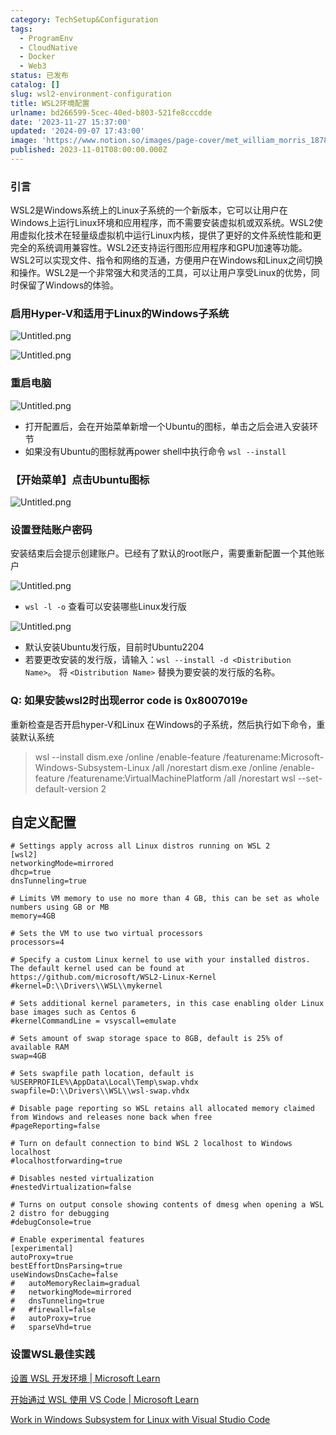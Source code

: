 ```yaml
---
category: TechSetup&Configuration
tags:
  - ProgramEnv
  - CloudNative
  - Docker
  - Web3
status: 已发布
catalog: []
slug: wsl2-environment-configuration
title: WSL2环境配置
urlname: bd266599-5cec-40ed-b803-521fe8cccdde
date: '2023-11-27 15:37:00'
updated: '2024-09-07 17:43:00'
image: 'https://www.notion.so/images/page-cover/met_william_morris_1878.jpg'
published: 2023-11-01T08:00:00.000Z
---
```


### 引言


WSL2是Windows系统上的Linux子系统的一个新版本，它可以让用户在Windows上运行Linux环境和应用程序，而不需要安装虚拟机或双系统。WSL2使用虚拟化技术在轻量级虚拟机中运行Linux内核，提供了更好的文件系统性能和更完全的系统调用兼容性。WSL2还支持运行图形应用程序和GPU加速等功能。WSL2可以实现文件、指令和网络的互通，方便用户在Windows和Linux之间切换和操作。WSL2是一个非常强大和灵活的工具，可以让用户享受Linux的优势，同时保留了Windows的体验。


### 启用Hyper-V和适用于Linux的Windows子系统


![Untitled.png](https://prod-files-secure.s3.us-west-2.amazonaws.com/5d24fe63-e567-4804-86f9-9fdc62e13082/62efe4d1-37d6-4606-a7b8-34dcd63ff38a/Untitled.png?X-Amz-Algorithm=AWS4-HMAC-SHA256&X-Amz-Content-Sha256=UNSIGNED-PAYLOAD&X-Amz-Credential=ASIAZI2LB4667ZCWRWQY%2F20250330%2Fus-west-2%2Fs3%2Faws4_request&X-Amz-Date=20250330T213240Z&X-Amz-Expires=3600&X-Amz-Security-Token=IQoJb3JpZ2luX2VjEC0aCXVzLXdlc3QtMiJIMEYCIQDSrBS9EDXJBni2%2FDygyeSndYrI2eBTR3Lko%2Fvvc%2FQ0HAIhAOpFCqeKtx11sU3AQCKgH6ECBBzDVclSc2ezKmjE02wnKogECJb%2F%2F%2F%2F%2F%2F%2F%2F%2F%2FwEQABoMNjM3NDIzMTgzODA1Igw4YbmfXagJYVbxsAkq3AO7T8pSlaYLbxKxvyQCqBWOVkM1jUrDZA9wnH2EVzzx1D7OxrWkDf8cgiYS4pQ4Q9DGnJpKngHAOtaMr67M5dsbUpSeXgPCjiuEuC6Xx2dUJceVWdJLK1EXA%2Bcaepti2n1kQC%2BgXa%2B0nhxy0obvhcbcoictKmElCZkQEG0ukt0doEsdQ8I4iKRMBJsJkXoyrhL05MExnw%2BvM7sldJtL4Qk8u8vYbKhoCRPCcJLBwhsqBkRbMCAEV888cMELkItDteLEsjEh7786KW9orFkQqbPaRR6%2FaoQlBR0t38f4au2UYxQfKttwmbmsOzTeMbEHibsRWK7IjsmGcY%2F4V52hCP0dl1STfriOUBJzZCQldttPPLR1rbJiJCyL3Bief8qnQivrSCVdXt5O%2B0a%2FlGb9ktb8fBj4x4yNUiFp0ykFZ1FUdrB2oAPGYYo7hhROGGstWQdfv0BJre73vxdgJjrK8gvRp%2BMAQ3Yrnbsxafmf4QjUEF717%2BDBJsvcvLyuKDxHRofsncVG3urgZBraF5srZGf5H%2BOIIADIkWiPpnUlp5%2FDq1%2BEWDbz4hnZeQbFT7OzHUoZAMcG3AQn6xAz7%2BMThMn3H4fgkVxjuYBU16jSK2%2FiLvF%2FzG683Oqk1elGpzDY1qa%2FBjqkAfSbftb3dGmFXy3fmXTCWJ%2FhCfhctWB8AiibUcdI%2BVCyHFjvj53VoT%2Bmz8vPCirC1Hs%2B1MQfV%2BTKCqZrgY9Rp5TR0wdrTvLLk7twEbytE0xbOfO0Jf%2FZz3lCSu0oj%2F04V3iKLuO9%2FrqfY%2FIhjVvB2EqTpu4fal1NcihC%2BvAQD3LcfDhcuhbKgxfBJgMuRdPfDFK6jNGeKXud32nLbLMNYEwuyBjG&X-Amz-Signature=59a20bccd6cee5c62a5a286e76cf11b54c57bfddfe0ad0b07e5c2bf4daca53e0&X-Amz-SignedHeaders=host&x-id=GetObject)


![Untitled.png](https://prod-files-secure.s3.us-west-2.amazonaws.com/5d24fe63-e567-4804-86f9-9fdc62e13082/74866fe6-9ce5-4055-94c5-4900f6f5ff8b/Untitled.png?X-Amz-Algorithm=AWS4-HMAC-SHA256&X-Amz-Content-Sha256=UNSIGNED-PAYLOAD&X-Amz-Credential=ASIAZI2LB4667ZCWRWQY%2F20250330%2Fus-west-2%2Fs3%2Faws4_request&X-Amz-Date=20250330T213240Z&X-Amz-Expires=3600&X-Amz-Security-Token=IQoJb3JpZ2luX2VjEC0aCXVzLXdlc3QtMiJIMEYCIQDSrBS9EDXJBni2%2FDygyeSndYrI2eBTR3Lko%2Fvvc%2FQ0HAIhAOpFCqeKtx11sU3AQCKgH6ECBBzDVclSc2ezKmjE02wnKogECJb%2F%2F%2F%2F%2F%2F%2F%2F%2F%2FwEQABoMNjM3NDIzMTgzODA1Igw4YbmfXagJYVbxsAkq3AO7T8pSlaYLbxKxvyQCqBWOVkM1jUrDZA9wnH2EVzzx1D7OxrWkDf8cgiYS4pQ4Q9DGnJpKngHAOtaMr67M5dsbUpSeXgPCjiuEuC6Xx2dUJceVWdJLK1EXA%2Bcaepti2n1kQC%2BgXa%2B0nhxy0obvhcbcoictKmElCZkQEG0ukt0doEsdQ8I4iKRMBJsJkXoyrhL05MExnw%2BvM7sldJtL4Qk8u8vYbKhoCRPCcJLBwhsqBkRbMCAEV888cMELkItDteLEsjEh7786KW9orFkQqbPaRR6%2FaoQlBR0t38f4au2UYxQfKttwmbmsOzTeMbEHibsRWK7IjsmGcY%2F4V52hCP0dl1STfriOUBJzZCQldttPPLR1rbJiJCyL3Bief8qnQivrSCVdXt5O%2B0a%2FlGb9ktb8fBj4x4yNUiFp0ykFZ1FUdrB2oAPGYYo7hhROGGstWQdfv0BJre73vxdgJjrK8gvRp%2BMAQ3Yrnbsxafmf4QjUEF717%2BDBJsvcvLyuKDxHRofsncVG3urgZBraF5srZGf5H%2BOIIADIkWiPpnUlp5%2FDq1%2BEWDbz4hnZeQbFT7OzHUoZAMcG3AQn6xAz7%2BMThMn3H4fgkVxjuYBU16jSK2%2FiLvF%2FzG683Oqk1elGpzDY1qa%2FBjqkAfSbftb3dGmFXy3fmXTCWJ%2FhCfhctWB8AiibUcdI%2BVCyHFjvj53VoT%2Bmz8vPCirC1Hs%2B1MQfV%2BTKCqZrgY9Rp5TR0wdrTvLLk7twEbytE0xbOfO0Jf%2FZz3lCSu0oj%2F04V3iKLuO9%2FrqfY%2FIhjVvB2EqTpu4fal1NcihC%2BvAQD3LcfDhcuhbKgxfBJgMuRdPfDFK6jNGeKXud32nLbLMNYEwuyBjG&X-Amz-Signature=42a806a1b7d172e39a88617d38f66c29c0e7d3bb1a0602da0a03401b3f6cbcf0&X-Amz-SignedHeaders=host&x-id=GetObject)


### 重启电脑


![Untitled.png](https://prod-files-secure.s3.us-west-2.amazonaws.com/5d24fe63-e567-4804-86f9-9fdc62e13082/ed8ca255-2fda-4c1b-9b1a-f1896300e8e7/Untitled.png?X-Amz-Algorithm=AWS4-HMAC-SHA256&X-Amz-Content-Sha256=UNSIGNED-PAYLOAD&X-Amz-Credential=ASIAZI2LB4667ZCWRWQY%2F20250330%2Fus-west-2%2Fs3%2Faws4_request&X-Amz-Date=20250330T213240Z&X-Amz-Expires=3600&X-Amz-Security-Token=IQoJb3JpZ2luX2VjEC0aCXVzLXdlc3QtMiJIMEYCIQDSrBS9EDXJBni2%2FDygyeSndYrI2eBTR3Lko%2Fvvc%2FQ0HAIhAOpFCqeKtx11sU3AQCKgH6ECBBzDVclSc2ezKmjE02wnKogECJb%2F%2F%2F%2F%2F%2F%2F%2F%2F%2FwEQABoMNjM3NDIzMTgzODA1Igw4YbmfXagJYVbxsAkq3AO7T8pSlaYLbxKxvyQCqBWOVkM1jUrDZA9wnH2EVzzx1D7OxrWkDf8cgiYS4pQ4Q9DGnJpKngHAOtaMr67M5dsbUpSeXgPCjiuEuC6Xx2dUJceVWdJLK1EXA%2Bcaepti2n1kQC%2BgXa%2B0nhxy0obvhcbcoictKmElCZkQEG0ukt0doEsdQ8I4iKRMBJsJkXoyrhL05MExnw%2BvM7sldJtL4Qk8u8vYbKhoCRPCcJLBwhsqBkRbMCAEV888cMELkItDteLEsjEh7786KW9orFkQqbPaRR6%2FaoQlBR0t38f4au2UYxQfKttwmbmsOzTeMbEHibsRWK7IjsmGcY%2F4V52hCP0dl1STfriOUBJzZCQldttPPLR1rbJiJCyL3Bief8qnQivrSCVdXt5O%2B0a%2FlGb9ktb8fBj4x4yNUiFp0ykFZ1FUdrB2oAPGYYo7hhROGGstWQdfv0BJre73vxdgJjrK8gvRp%2BMAQ3Yrnbsxafmf4QjUEF717%2BDBJsvcvLyuKDxHRofsncVG3urgZBraF5srZGf5H%2BOIIADIkWiPpnUlp5%2FDq1%2BEWDbz4hnZeQbFT7OzHUoZAMcG3AQn6xAz7%2BMThMn3H4fgkVxjuYBU16jSK2%2FiLvF%2FzG683Oqk1elGpzDY1qa%2FBjqkAfSbftb3dGmFXy3fmXTCWJ%2FhCfhctWB8AiibUcdI%2BVCyHFjvj53VoT%2Bmz8vPCirC1Hs%2B1MQfV%2BTKCqZrgY9Rp5TR0wdrTvLLk7twEbytE0xbOfO0Jf%2FZz3lCSu0oj%2F04V3iKLuO9%2FrqfY%2FIhjVvB2EqTpu4fal1NcihC%2BvAQD3LcfDhcuhbKgxfBJgMuRdPfDFK6jNGeKXud32nLbLMNYEwuyBjG&X-Amz-Signature=56aeedc7e00ef16843901b0647712fc69c31770877645c3b07643b1d10e76741&X-Amz-SignedHeaders=host&x-id=GetObject)

- 打开配置后，会在开始菜单新增一个Ubuntu的图标，单击之后会进入安装环节
- 如果没有Ubuntu的图标就再power shell中执行命令 `wsl --install`

### 【开始菜单】点击Ubuntu图标


![Untitled.png](https://prod-files-secure.s3.us-west-2.amazonaws.com/5d24fe63-e567-4804-86f9-9fdc62e13082/d7415a12-f453-43fe-a604-a208d85638a3/Untitled.png?X-Amz-Algorithm=AWS4-HMAC-SHA256&X-Amz-Content-Sha256=UNSIGNED-PAYLOAD&X-Amz-Credential=ASIAZI2LB4667ZCWRWQY%2F20250330%2Fus-west-2%2Fs3%2Faws4_request&X-Amz-Date=20250330T213240Z&X-Amz-Expires=3600&X-Amz-Security-Token=IQoJb3JpZ2luX2VjEC0aCXVzLXdlc3QtMiJIMEYCIQDSrBS9EDXJBni2%2FDygyeSndYrI2eBTR3Lko%2Fvvc%2FQ0HAIhAOpFCqeKtx11sU3AQCKgH6ECBBzDVclSc2ezKmjE02wnKogECJb%2F%2F%2F%2F%2F%2F%2F%2F%2F%2FwEQABoMNjM3NDIzMTgzODA1Igw4YbmfXagJYVbxsAkq3AO7T8pSlaYLbxKxvyQCqBWOVkM1jUrDZA9wnH2EVzzx1D7OxrWkDf8cgiYS4pQ4Q9DGnJpKngHAOtaMr67M5dsbUpSeXgPCjiuEuC6Xx2dUJceVWdJLK1EXA%2Bcaepti2n1kQC%2BgXa%2B0nhxy0obvhcbcoictKmElCZkQEG0ukt0doEsdQ8I4iKRMBJsJkXoyrhL05MExnw%2BvM7sldJtL4Qk8u8vYbKhoCRPCcJLBwhsqBkRbMCAEV888cMELkItDteLEsjEh7786KW9orFkQqbPaRR6%2FaoQlBR0t38f4au2UYxQfKttwmbmsOzTeMbEHibsRWK7IjsmGcY%2F4V52hCP0dl1STfriOUBJzZCQldttPPLR1rbJiJCyL3Bief8qnQivrSCVdXt5O%2B0a%2FlGb9ktb8fBj4x4yNUiFp0ykFZ1FUdrB2oAPGYYo7hhROGGstWQdfv0BJre73vxdgJjrK8gvRp%2BMAQ3Yrnbsxafmf4QjUEF717%2BDBJsvcvLyuKDxHRofsncVG3urgZBraF5srZGf5H%2BOIIADIkWiPpnUlp5%2FDq1%2BEWDbz4hnZeQbFT7OzHUoZAMcG3AQn6xAz7%2BMThMn3H4fgkVxjuYBU16jSK2%2FiLvF%2FzG683Oqk1elGpzDY1qa%2FBjqkAfSbftb3dGmFXy3fmXTCWJ%2FhCfhctWB8AiibUcdI%2BVCyHFjvj53VoT%2Bmz8vPCirC1Hs%2B1MQfV%2BTKCqZrgY9Rp5TR0wdrTvLLk7twEbytE0xbOfO0Jf%2FZz3lCSu0oj%2F04V3iKLuO9%2FrqfY%2FIhjVvB2EqTpu4fal1NcihC%2BvAQD3LcfDhcuhbKgxfBJgMuRdPfDFK6jNGeKXud32nLbLMNYEwuyBjG&X-Amz-Signature=c4a541bbc1c1ea26abc5806829e671af0248e38e2498cec8490d853fa93fd7f3&X-Amz-SignedHeaders=host&x-id=GetObject)


### 设置登陆账户密码


安装结束后会提示创建账户。已经有了默认的root账户，需要重新配置一个其他账户


![Untitled.png](https://prod-files-secure.s3.us-west-2.amazonaws.com/5d24fe63-e567-4804-86f9-9fdc62e13082/bb38a6ce-031e-4122-9787-de509d2240bf/Untitled.png?X-Amz-Algorithm=AWS4-HMAC-SHA256&X-Amz-Content-Sha256=UNSIGNED-PAYLOAD&X-Amz-Credential=ASIAZI2LB4667ZCWRWQY%2F20250330%2Fus-west-2%2Fs3%2Faws4_request&X-Amz-Date=20250330T213240Z&X-Amz-Expires=3600&X-Amz-Security-Token=IQoJb3JpZ2luX2VjEC0aCXVzLXdlc3QtMiJIMEYCIQDSrBS9EDXJBni2%2FDygyeSndYrI2eBTR3Lko%2Fvvc%2FQ0HAIhAOpFCqeKtx11sU3AQCKgH6ECBBzDVclSc2ezKmjE02wnKogECJb%2F%2F%2F%2F%2F%2F%2F%2F%2F%2FwEQABoMNjM3NDIzMTgzODA1Igw4YbmfXagJYVbxsAkq3AO7T8pSlaYLbxKxvyQCqBWOVkM1jUrDZA9wnH2EVzzx1D7OxrWkDf8cgiYS4pQ4Q9DGnJpKngHAOtaMr67M5dsbUpSeXgPCjiuEuC6Xx2dUJceVWdJLK1EXA%2Bcaepti2n1kQC%2BgXa%2B0nhxy0obvhcbcoictKmElCZkQEG0ukt0doEsdQ8I4iKRMBJsJkXoyrhL05MExnw%2BvM7sldJtL4Qk8u8vYbKhoCRPCcJLBwhsqBkRbMCAEV888cMELkItDteLEsjEh7786KW9orFkQqbPaRR6%2FaoQlBR0t38f4au2UYxQfKttwmbmsOzTeMbEHibsRWK7IjsmGcY%2F4V52hCP0dl1STfriOUBJzZCQldttPPLR1rbJiJCyL3Bief8qnQivrSCVdXt5O%2B0a%2FlGb9ktb8fBj4x4yNUiFp0ykFZ1FUdrB2oAPGYYo7hhROGGstWQdfv0BJre73vxdgJjrK8gvRp%2BMAQ3Yrnbsxafmf4QjUEF717%2BDBJsvcvLyuKDxHRofsncVG3urgZBraF5srZGf5H%2BOIIADIkWiPpnUlp5%2FDq1%2BEWDbz4hnZeQbFT7OzHUoZAMcG3AQn6xAz7%2BMThMn3H4fgkVxjuYBU16jSK2%2FiLvF%2FzG683Oqk1elGpzDY1qa%2FBjqkAfSbftb3dGmFXy3fmXTCWJ%2FhCfhctWB8AiibUcdI%2BVCyHFjvj53VoT%2Bmz8vPCirC1Hs%2B1MQfV%2BTKCqZrgY9Rp5TR0wdrTvLLk7twEbytE0xbOfO0Jf%2FZz3lCSu0oj%2F04V3iKLuO9%2FrqfY%2FIhjVvB2EqTpu4fal1NcihC%2BvAQD3LcfDhcuhbKgxfBJgMuRdPfDFK6jNGeKXud32nLbLMNYEwuyBjG&X-Amz-Signature=be5b59aef562760a20e8af3d37fbecbf25739c7627961af1669bd6a55f7aa937&X-Amz-SignedHeaders=host&x-id=GetObject)

- `wsl -l -o` 查看可以安装哪些Linux发行版

![Untitled.png](https://prod-files-secure.s3.us-west-2.amazonaws.com/5d24fe63-e567-4804-86f9-9fdc62e13082/4b4e5e2f-4e13-4651-8884-559a62c38137/Untitled.png?X-Amz-Algorithm=AWS4-HMAC-SHA256&X-Amz-Content-Sha256=UNSIGNED-PAYLOAD&X-Amz-Credential=ASIAZI2LB4667ZCWRWQY%2F20250330%2Fus-west-2%2Fs3%2Faws4_request&X-Amz-Date=20250330T213240Z&X-Amz-Expires=3600&X-Amz-Security-Token=IQoJb3JpZ2luX2VjEC0aCXVzLXdlc3QtMiJIMEYCIQDSrBS9EDXJBni2%2FDygyeSndYrI2eBTR3Lko%2Fvvc%2FQ0HAIhAOpFCqeKtx11sU3AQCKgH6ECBBzDVclSc2ezKmjE02wnKogECJb%2F%2F%2F%2F%2F%2F%2F%2F%2F%2FwEQABoMNjM3NDIzMTgzODA1Igw4YbmfXagJYVbxsAkq3AO7T8pSlaYLbxKxvyQCqBWOVkM1jUrDZA9wnH2EVzzx1D7OxrWkDf8cgiYS4pQ4Q9DGnJpKngHAOtaMr67M5dsbUpSeXgPCjiuEuC6Xx2dUJceVWdJLK1EXA%2Bcaepti2n1kQC%2BgXa%2B0nhxy0obvhcbcoictKmElCZkQEG0ukt0doEsdQ8I4iKRMBJsJkXoyrhL05MExnw%2BvM7sldJtL4Qk8u8vYbKhoCRPCcJLBwhsqBkRbMCAEV888cMELkItDteLEsjEh7786KW9orFkQqbPaRR6%2FaoQlBR0t38f4au2UYxQfKttwmbmsOzTeMbEHibsRWK7IjsmGcY%2F4V52hCP0dl1STfriOUBJzZCQldttPPLR1rbJiJCyL3Bief8qnQivrSCVdXt5O%2B0a%2FlGb9ktb8fBj4x4yNUiFp0ykFZ1FUdrB2oAPGYYo7hhROGGstWQdfv0BJre73vxdgJjrK8gvRp%2BMAQ3Yrnbsxafmf4QjUEF717%2BDBJsvcvLyuKDxHRofsncVG3urgZBraF5srZGf5H%2BOIIADIkWiPpnUlp5%2FDq1%2BEWDbz4hnZeQbFT7OzHUoZAMcG3AQn6xAz7%2BMThMn3H4fgkVxjuYBU16jSK2%2FiLvF%2FzG683Oqk1elGpzDY1qa%2FBjqkAfSbftb3dGmFXy3fmXTCWJ%2FhCfhctWB8AiibUcdI%2BVCyHFjvj53VoT%2Bmz8vPCirC1Hs%2B1MQfV%2BTKCqZrgY9Rp5TR0wdrTvLLk7twEbytE0xbOfO0Jf%2FZz3lCSu0oj%2F04V3iKLuO9%2FrqfY%2FIhjVvB2EqTpu4fal1NcihC%2BvAQD3LcfDhcuhbKgxfBJgMuRdPfDFK6jNGeKXud32nLbLMNYEwuyBjG&X-Amz-Signature=7b7ef4945747fb130432f0d31867ed1222ab0e85beed6b2f739daf235fe5ddfb&X-Amz-SignedHeaders=host&x-id=GetObject)

- 默认安装Ubuntu发行版，目前时Ubuntu2204
- 若要更改安装的发行版，请输入：`wsl --install -d <Distribution Name>`。 将 `<Distribution Name>` 替换为要安装的发行版的名称。

### Q: 如果安装wsl2时出现error code is 0x8007019e


重新检查是否开启hyper-V和Linux 在Windows的子系统，然后执行如下命令，重装默认系统

> wsl --install
> dism.exe /online /enable-feature /featurename:Microsoft-Windows-Subsystem-Linux /all /norestart
> dism.exe /online /enable-feature /featurename:VirtualMachinePlatform /all /norestart
> wsl --set-default-version 2

## 自定义配置


```shell
# Settings apply across all Linux distros running on WSL 2
[wsl2]
networkingMode=mirrored
dhcp=true
dnsTunneling=true

# Limits VM memory to use no more than 4 GB, this can be set as whole numbers using GB or MB
memory=4GB 

# Sets the VM to use two virtual processors
processors=4

# Specify a custom Linux kernel to use with your installed distros. The default kernel used can be found at https://github.com/microsoft/WSL2-Linux-Kernel
#kernel=D:\\Drivers\\WSL\\mykernel

# Sets additional kernel parameters, in this case enabling older Linux base images such as Centos 6
#kernelCommandLine = vsyscall=emulate

# Sets amount of swap storage space to 8GB, default is 25% of available RAM
swap=4GB

# Sets swapfile path location, default is %USERPROFILE%\AppData\Local\Temp\swap.vhdx
swapfile=D:\\Drivers\\WSL\\wsl-swap.vhdx

# Disable page reporting so WSL retains all allocated memory claimed from Windows and releases none back when free
#pageReporting=false

# Turn on default connection to bind WSL 2 localhost to Windows localhost
#localhostforwarding=true

# Disables nested virtualization
#nestedVirtualization=false

# Turns on output console showing contents of dmesg when opening a WSL 2 distro for debugging
#debugConsole=true

# Enable experimental features
[experimental]
autoProxy=true
bestEffortDnsParsing=true
useWindowsDnsCache=false
#   autoMemoryReclaim=gradual
#   networkingMode=mirrored
#   dnsTunneling=true
#   #firewall=false
#   autoProxy=true
#   sparseVhd=true
```


### 设置WSL最佳实践


[设置 WSL 开发环境 | Microsoft Learn](https://learn.microsoft.com/zh-cn/windows/wsl/setup/environment#set-up-your-linux-username-and-password)


[开始通过 WSL 使用 VS Code | Microsoft Learn](https://learn.microsoft.com/zh-cn/windows/wsl/tutorials/wsl-vscode)


[Work in Windows Subsystem for Linux with Visual Studio Code](https://code.visualstudio.com/docs/remote/wsl-tutorial)

